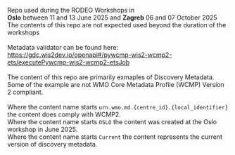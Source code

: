 Repo used during the RODEO Workshops in <br>
__Oslo__ between 11 and 13 June 2025 and __Zagreb__ 06 and 07 October 2025 <br>
The contents of this repo are not expected used beyond the duration of the workshops<br><br>
Metadata validator can be found here: https://gdc.wis2dev.io/openapi#/pywcmp-wis2-wcmp2-ets/executePywcmp-wis2-wcmp2-etsJob <br><br>
The content of this repo are primarily exmaples of Discovery Metadata. Some of the example are not WMO Core Metadata Profile (WCMP) Version 2 compliant. <br> 
<br>
Where the content name starts `urn.wmo.md.{centre_id}.{local_identifier}` the content does comply with WCMP2. <br>
Where the content name starts `OSLO` the content was created at the Oslo workshop in June 2025. <br>
Where the content name starts `Current` the content represents the current version of discovery metadata.

